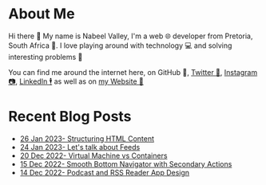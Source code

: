 # About Me

Hi there 👋 My name is Nabeel Valley, I'm a web 🌐 developer from Pretoria, South Africa 📍. I love playing around with technology 💻 and solving interesting problems 🔎

You can find me around the internet here, on GitHub 🐙, [Twitter 🐤](https://twitter.com/not_nabeel/), [Instagram 📷](https://www.instagram.com/nabeelvalley/), [LinkedIn 🕴](https://za.linkedin.com/in/nabeelvalley) as well as on [my Website 🎨](https://nabeelvalley.co.za/)

# Recent Blog Posts
<!-- BLOG-POST-LIST:START -->
- [26 Jan 2023- Structuring HTML Content](https://nabeelvalley.co.za/blog/2023/26-01/html-to-structured-content/)
- [24 Jan 2023- Let&#39;s talk about Feeds](https://nabeelvalley.co.za/blog/2023/24-01/about-rss/)
- [20 Dec 2022- Virtual Machine vs Containers](https://nabeelvalley.co.za/blog/2022/20-12/vms-vs-containers-diagram/)
- [15 Dec 2022- Smooth Bottom Navigator with Secondary Actions](https://nabeelvalley.co.za/blog/2022/15-12/smooth-bottom-nav-with-actions/)
- [14 Dec 2022- Podcast and RSS Reader App Design](https://nabeelvalley.co.za/blog/2022/14-12/rss-podcast-app-design/)<!-- BLOG-POST-LIST:END -->

